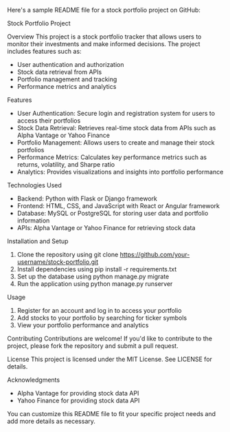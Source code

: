 Here's a sample README file for a stock portfolio project on GitHub:

Stock Portfolio Project

Overview
This project is a stock portfolio tracker that allows users to monitor their investments and make informed decisions. The project includes features such as:

- User authentication and authorization
- Stock data retrieval from APIs
- Portfolio management and tracking
- Performance metrics and analytics

Features
- User Authentication: Secure login and registration system for users to access their portfolios
- Stock Data Retrieval: Retrieves real-time stock data from APIs such as Alpha Vantage or Yahoo Finance
- Portfolio Management: Allows users to create and manage their stock portfolios
- Performance Metrics: Calculates key performance metrics such as returns, volatility, and Sharpe ratio
- Analytics: Provides visualizations and insights into portfolio performance

Technologies Used
- Backend: Python with Flask or Django framework
- Frontend: HTML, CSS, and JavaScript with React or Angular framework
- Database: MySQL or PostgreSQL for storing user data and portfolio information
- APIs: Alpha Vantage or Yahoo Finance for retrieving stock data

Installation and Setup
1. Clone the repository using git clone https://github.com/your-username/stock-portfolio.git
2. Install dependencies using pip install -r requirements.txt
3. Set up the database using python manage.py migrate
4. Run the application using python manage.py runserver

Usage
1. Register for an account and log in to access your portfolio
2. Add stocks to your portfolio by searching for ticker symbols
3. View your portfolio performance and analytics

Contributing
Contributions are welcome! If you'd like to contribute to the project, please fork the repository and submit a pull request.

License
This project is licensed under the MIT License. See LICENSE for details.

Acknowledgments
- Alpha Vantage for providing stock data API
- Yahoo Finance for providing stock data API

You can customize this README file to fit your specific project needs and add more details as necessary.
   
